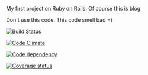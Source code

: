 My first project on Ruby on Rails. Of course this is blog.

Don't use this code. This code smell bad =)

[![Build Status](https://secure.travis-ci.org/Stamm/blog-ror.png)](http://travis-ci.org/Stamm/blog-ror)

[![Code Climate](https://codeclimate.com/badge.png)](https://codeclimate.com/github/Stamm/blog-ror)

[![Code dependency](https://gemnasium.com/Stamm/blog-ror.png)](https://gemnasium.com/Stamm/blog-ror)

[![Coverage status](https://coveralls.io/repos/Stamm/blog-ror/badge.png?branch=master)](https://coveralls.io/repos/Stamm/blog-ror)